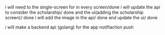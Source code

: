 i will need to 
the single-screen for in every screen/done
i will update the api to consider the scholarship/ done
and the ui(adding the scholarship screen)/ done
i will add the image in the api/ done
and update the ui/ done

i will make a backend api (golang) for the app
notifiaction push
